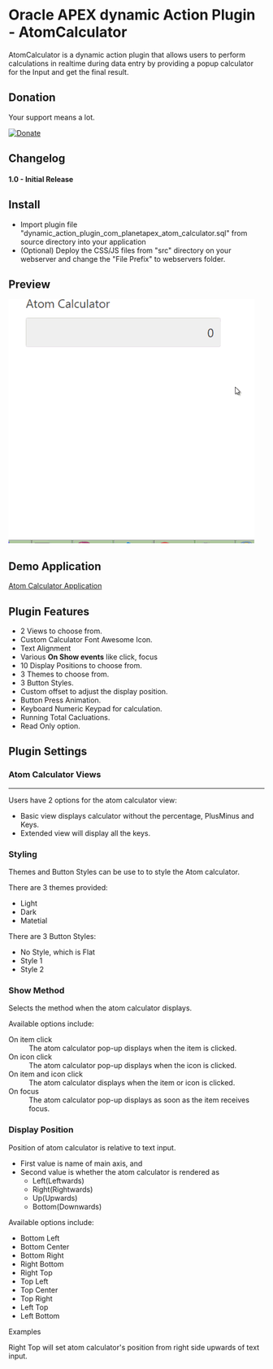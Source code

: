 
# Oracle APEX dynamic Action Plugin - AtomCalculator
AtomCalculator is a dynamic action plugin that allows users to perform calculations in realtime during data entry by providing a popup calculator for the Input and get the final result.



## Donation

Your support means a lot.

[![Donate](https://img.shields.io/badge/Donate-PayPal-green.svg)](https://www.paypal.me/MYasirAliShah/4)

## Changelog

#### 1.0 - Initial Release


## Install
- Import plugin file "dynamic_action_plugin_com_planetapex_atom_calculator.sql" from source directory into your application
- (Optional) Deploy the CSS/JS files from "src" directory on your webserver and change the "File Prefix" to webservers folder.

## Preview
![Oracle Apex Plugin Atom Calculator](assets/atomCalculator.gif "Atom Calculator")

## Demo Application
[Atom Calculator Application](https://apex.oracle.com/pls/apex/f?p=83009:30 "Atom Calculator Homepage")


## Plugin Features
- 2 Views to choose from.
- Custom Calculator Font Awesome Icon.
- Text Alignment
- Various <b>On Show events</b> like click, focus
- 10 Display Positions to choose from.
- 3 Themes to choose from.
- 3 Button Styles.
- Custom offset to adjust the display position.
- Button Press Animation.
- Keyboard Numeric Keypad for calculation.
- Running Total Cacluations.
- Read Only option.


## Plugin Settings

### Atom Calculator Views
---

Users have 2 options for the atom calculator view:
- Basic view displays calculator without the percentage, PlusMinus and Keys.
- Extended view will display all the keys. 

### Styling

Themes and Button Styles can be use to to style the Atom calculator.

There are 3 themes provided:

- Light
- Dark
- Matetial

There are 3 Button Styles:

- No Style, which is Flat
- Style 1
- Style 2




### Show Method

Selects the method when the atom calculator displays.

Available options include:


<dt>On item click</dt>
<dd>The atom calculator pop-up displays when the item is clicked.</dd>
<dt>On icon click</dt> 
<dd>The atom calculator pop-up displays when the icon is clicked.</dd>
<dt>On item and icon click</dt>
<dd>The atom calculator displays when the item or icon is clicked.</dd>
<dt>On focus</dt>
<dd>The atom calculator pop-up displays as soon as the item receives focus.</dd>





### Display Position

Position of atom calculator is relative to text input.

- First value is name of main axis, and
- Second value is whether the atom calculator is rendered as
  - Left(Leftwards)
  - Right(Rightwards)
  - Up(Upwards)
  - Bottom(Downwards)

Available options include:

- Bottom Left
- Bottom Center
- Bottom Right
- Right Bottom
- Right Top
- Top Left
- Top Center
- Top Right
- Left Top
- Left Bottom

Examples

Right Top will set atom calculator's position from right side upwards of text input.

